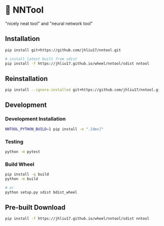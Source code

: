 # 🚂 NNTool

"nicely neat tool" and "neural network tool"

## Installation

```bash
pip install git+https://github.com/jhliu17/nntool.git

# install latest built from sdist
pip install -f https://jhliu17.github.io/wheel/nntool/sdist nntool
```

## Reinstallation

```bash
pip install --ignore-installed git+https://github.com/jhliu17/nntool.git
```

## Development

### Development Installation

```bash
NNTOOL_PYTHON_BUILD=1 pip install -e ".[dev]"
```

### Testing

```bash
python -m pytest
```

### Build Wheel

```bash
pip install -q build
python -m build

# or
python setup.py sdist bdist_wheel
```

## Pre-built Download
```bash
pip install -f https://jhliu17.github.io/wheel/nntool/sdist nntool
```
